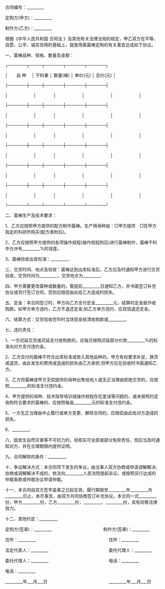 
 


合同编号：_________


定购方(甲方)：_________


制作方(乙方)：_________


根据《中华人民共和国
合同法
》及其他有关法律法规的规定，甲乙双方在平等、自愿、公平、诚实信用的基础上，就食用菌菌棒定购的有关事宜达成如下协议。


一、菌棒品种、规格、数量及金额：


┌──────┬────┬──────┬──────┬──────┐


│　　品 种　 │ 干料重 │ 数量(棒) │ 单价(元) │ 总价(元) │


├──────┼────┼──────┼──────┼──────┤


│　　　　　　│　　　　│　　　　　　│　　　　　　│　　　　　　│


├──────┼────┼──────┼──────┼──────┤


│　　　　　　│　　　　│　　　　　　│　　　　　　│　　　　　　│


├──────┼────┼──────┼──────┼──────┤


│　　　　　　│　　　　│　　　　　　│　　　　　　│　　　　　　│


├──────┼────┼──────┼──────┼──────┤


│　　　　　　│　　　　│　　　　　　│　　　　　　│　　　　　　│


├──────┼────┼──────┼──────┼──────┤


│　　　　　　│　　　　│　　　　　　│　　　　　　│　　　　　　│


├──────┼────┼──────┼──────┼──────┤


│　　　　　　│　　　　│　　　　　　│　　　　　　│　　　　　　│


└──────┴────┴──────┴──────┴──────┘


二、菌棒生产及技术要求：


1、乙方应按照甲方提供的配方制作菌棒。生产用母种由：□甲方提供　□在甲方指定的科研所购买(配方表附后)。


2、乙方应按照甲方提供的各项操作规程(操作规程附后)进行菌棒制作，菌棒干料中允许有_________%的误差。


3、菌棒验收出库标准：_________.


三、交货时间、地点及验收：菌棒达到出库标准后，乙方应及时通知甲方进行交货验收，交货时间为_________，交货地点为_________.


四、甲方需要更改菌种或数量的，需提前_________日通知乙方，并书面签订补充协议或另行签订合同，否则应赔偿由此给乙方造成的损失。


五、定金：本合同签订时，甲方向乙方支付定金_________元，结算时定金抵作收购款。如甲方单方违约，乙方不退还定金;如乙方单方违约，应双倍退还定金。


六、结算方式：交货验收完毕时当场现金结清收购款或_________.


七、违约责任：


1、一方迟延交货或迟延支付收购款的，应每日按照迟延部分价款_________%的标准向对方支付违约金。


2、乙方交付的菌棒不符合出库标准或掺入其他品种的，甲方有权要求补足、换货或退货，由此发生的费用或造成的损失由乙方承担;但甲方应在验收时书面通知乙方。


3、乙方将菌棒或甲方无偿提供的母种出售给他人或无正当理由拒绝交货的，应按照_________的标准支付违约金。


4、甲方提供的母种、技术指导培训或操作规程存在差误等问题的，或未按照约定收购符合要求的菌棒的，应按照每亩_________元的标准支付违约金。


5、一方无正当理由中止履行或单方变更、解除合同的，应赔偿由此给对方造成的损失。


6、_________.


八、因发生自然灾害等不可抗力的，经核实可全部或部分免除责任，但应当及时通知对方，并在合理期限内提供证明。


九、合同解除的条件：_________.


十、争议解决方式：本合同项下发生的争议，由当事人双方协商或申请调解解决;协商或调解解决不成的，依法向_________人民法院提起诉讼，或按照另行达成的仲裁条款或仲裁协议申请仲裁。


十一、本合同自双方签字盖章之日起生效，履行期限至_________年_________月_________日止。未尽事宜，由双方共同协商签订补充协议。本合同一式_________份，甲方_________份，乙方_________份，_________，_________份，具有同等法律效力。


十二、其他约定：_________.


定购方(签章)：_________　　　　　　　　　　　　制作方(签章)：_________


住所：_________　　　　　　　　　　　　　　　　　住所：_________


法定代表人：_________　　　　　　　　　　　　　　委托代理人：_________


委托代理人：_________　　　　　　　　　　　　　　电话：_________


电话：_________


_________年___月___日　　　　　　　　　　　　　　 _________年___月___日
 


 

 
 
 
 
 
  


  
 

  


  


  
 
 
 
 


